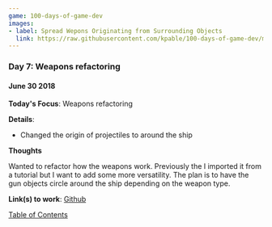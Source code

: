 ```yaml
---
game: 100-days-of-game-dev
images: 
- label: Spread Wepons Originating from Surrounding Objects
  link: https://raw.githubusercontent.com/kpable/100-days-of-game-dev/master/images/day7-weapons-refactoring/weapons-refactored.gif
---
```


<a name="day-7"></a>
### Day 7: Weapons refactoring
#### June 30 2018 

**Today's Focus**: Weapons refactoring

**Details**:
  - Changed the origin of projectiles to around the ship

**Thoughts** 

Wanted to refactor how the weapons work. Previously the I imported it from a tutorial but I want to add some more versatility. The plan is to have the gun objects circle around the ship depending on the weapon type. 

<!-- 
**Examples**: 

#### Spread Wepons Originating from Surrounding Objects
![Spread Weapons](https://raw.githubusercontent.com/kpable/100-days-of-game-dev/master/images/day7-weapons-refactoring/weapons-refactored.gif) 
 -->

**Link(s) to work**: [Github](https://github.com/Kpable/Kpable-Labs/tree/misc/shmup-weapons/Assets/Misc/Shmup%20Weapons)

[Table of Contents](#toc)